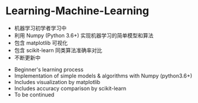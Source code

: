 # Learning-Machine-Learning
- 机器学习初学者学习中
- 利用 Numpy (Python 3.6+) 实现机器学习的简单模型和算法
- 包含 matplotlib 可视化
- 包含 scikit-learn 同类算法准确率对比
- 不断更新中

* Beginner's learning process
* Implementation of simple models & algorithms with Numpy (python3.6+)
* Includes visualization by matplotlib
* Includes accuracy comparison by scikit-learn
* To be continued
